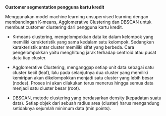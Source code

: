 **Customer segmentation pengguna kartu kredit**

Menggunakan model machine learning unsupervised learning dengan membandingan K-means, Agglomerative Clustering dan DBSCAN untuk membuat customer clustering dari pengguna kartu kredit. 

- K-means clustering, mengelompokkan data ke dalam kelompok yang memiliki karakteristik yang sama kedalam satu kelompok. Sedangkan karakteristik antar cluster memiliki sifat yang berbeda. Cara pengelompokkan yaitu menghitung jarak terhadap centroid atau pusat data tiap cluster.
  
- Agglomerative Clustering, menganggap setiap unit data sebagai satu cluster kecil (leaf), lalu pada selanjutnya dua cluster yang memiliki kemiripan akan dikelompokkan menjadi satu cluster yang lebih besar (nodes). Proses ini akan dilakukan terus menerus hingga semua data menjadi satu cluster besar (root).

- DBSCAN, metode clustering yang berdasarkan density (kepadatan suatu data). Setiap objek dari sebuah radius area (cluster) harus mengandung setidaknya sejumlah minimum data (min points).
